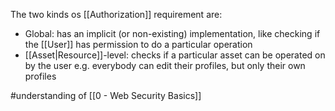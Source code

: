 The two kinds os [[Authorization]] requirement are:

- Global: has an implicit (or non-existing) implementation, like checking if the [[User]] has permission to do a particular operation
- [[Asset|Resource]]-level: checks if a particular asset can be operated on by the user e.g. everybody can edit their profiles, but only their own profiles

#understanding of [[0 - Web Security Basics]]